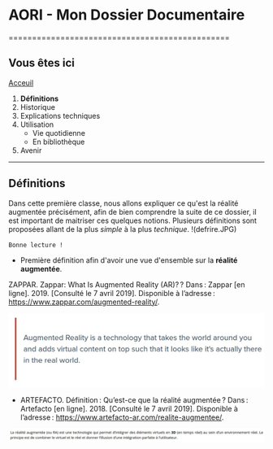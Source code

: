 # AORI - Mon Dossier Documentaire
===============================================

## Vous êtes ici  
[Acceuil](Introduction.md)

1. **Définitions**
2. Historique
3. Explications techniques
4. Utilisation  
   + Vie quotidienne  
   + En bibliothèque
 5. Avenir  
-----------------------------------------------
 
 ## Définitions  
 Dans cette première classe, nous allons expliquer ce qu'est la réalité augmentée précisément, afin de bien comprendre la suite de ce dossier, il est important de maitriser ces quelques notions. Plusieurs définitions sont proposées allant de la plus *simple* à la plus *technique*. 
 !(defrire.JPG)
 
 ````
 Bonne lecture !
 ````
 
* Première définition afin d'avoir une vue d'ensemble sur la **réalité augmentée**.  

ZAPPAR. Zappar: What Is Augmented Reality (AR)? ? Dans : Zappar [en ligne]. 2019. [Consulté le 7 avril 2019]. Disponible à l’adresse : https://www.zappar.com/augmented-reality/.

![Définition de base](/Images/def2.JPG)

* ARTEFACTO. Définition : Qu’est-ce que la réalité augmentée ? Dans : Artefacto [en ligne]. 2018. [Consulté le 7 avril 2019]. Disponible à l’adresse : https://www.artefacto-ar.com/realite-augmentee/.  

 ![Définition plus précise](/Images/def1.JPG)
 
